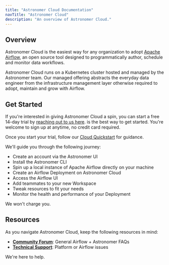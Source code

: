 ```yaml
---
title: "Astronomer Cloud Documentation"
navTitle: "Astronomer Cloud"
description: "An overview of Astronomer Cloud."
---
```


## Overview

Astronomer Cloud is the easiest way for any organization to adopt [Apache Airflow](https://airflow.apache.org/), an open source tool designed to programmatically author, schedule and monitor data workflows.

Astronomer Cloud runs on a Kubernetes cluster hosted and managed by the Astronomer team. Our managed offering abstracts the everyday data engineer from the infrastructure management layer otherwise required to adopt, maintain and grow with Airflow.

## Get Started

If you're interested in giving Astronomer Cloud a spin, you can start a free 14-day trial by [reaching out to us here](https://astronomer.io/get-astronomer?ref=docs). is the best way to get started. You're welcome to sign up at anytime, no credit card required.

Once you start your trial, follow our [Cloud Quickstart](/docs/cloud/stable/get-started/quickstart) for guidance.

We'll guide you through the following journey:

- Create an account via the Astronomer UI
- Install the Astronomer CLI
- Spin up a local instance of Apache Airflow directly on your machine
- Create an Airflow Deployment on Astronomer Cloud
- Access the Airflow UI
- Add teammates to your new Workspace
- Tweak resources to fit your needs
- Monitor the health and performance of your Deployment

We won't charge you.

## Resources

As you navigate Astronomer Cloud, keep the following resources in mind:

- [**Community Forum**](https://forum.astronomer.io): General Airflow + Astronomer FAQs
- [**Technical Support**](/docs/cloud/stable/resources/support): Platform or Airflow issues

We're here to help.
